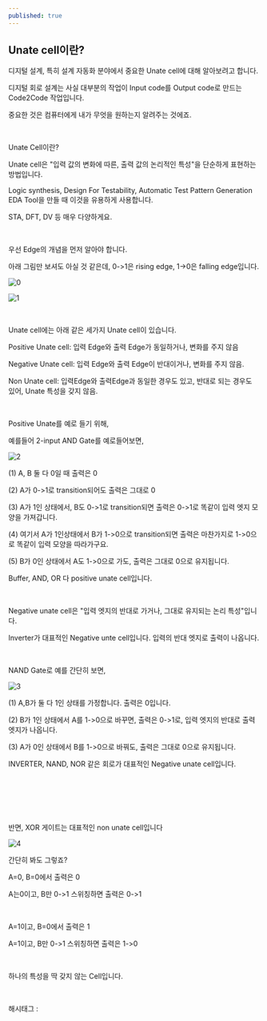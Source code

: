 ```yaml
---
published: true
---
```

## Unate cell이란?

디지털 설계, 특히 설계 자동화 분야에서 중요한 Unate cell에 대해 알아보려고 합니다.

디지털 회로 설계는 사실 대부분의 작업이 Input code를 Output code로 만드는 Code2Code 작업입니다.

중요한 것은 컴퓨터에게 내가 무엇을 원하는지 알려주는 것에죠.

​

Unate Cell이란?

Unate cell은 "입력 값의 변화에 따른, 출력 값의 논리적인 특성"을 단순하게 표현하는 방법입니다.

Logic synthesis, Design For Testability, Automatic Test Pattern Generation EDA Tool을 만들 때 이것을 유용하게 사용합니다.

STA, DFT, DV 등 매우 다양하게요.

​

우선 Edge의 개념을 먼저 알아야 합니다.

아래 그림만 보셔도 아실 것 같은데, 0->1은 rising edge, 1->0은 falling edge입니다.

![0](/asset/img/223529720992/0.png)

![1](/asset/img/223529720992/1.png)

​

Unate cell에는 아래 같은 세가지 Unate cell이 있습니다.

Positive Unate cell: 입력 Edge와 출력 Edge가 동일하거나, 변화를 주지 않음

Negative Unate cell: 입력 Edge와 출력 Edge이 반대이거나, 변화를 주지 않음.

Non Unate cell: 입력Edge와 출력Edge과 동일한 경우도 있고, 반대로 되는 경우도 있어, Unate 특성을 갖지 않음.

​

Positive Unate를 예로 들기 위해,

예를들어 2-input AND Gate를 예로들어보면, 

![2](/asset/img/223529720992/2.png)

(1) A, B 둘 다 0일 때 출력은 0

(2) A가 0->1로 transition되어도 출력은 그대로 0

(3) A가 1인 상태에서, B도 0->1로 transition되면 출력은 0->1로 똑같이 입력 엣지 모양을 가져갑니다.

(4) 여기서 A가 1인상태에서 B가 1->0으로 transition되면 출력은 마찬가지로 1->0으로 똑같이 입력 모양을 따라가구요.

(5) B가 0인 상태에서 A도 1->0으로  가도, 출력은 그대로 0으로 유지됩니다.

Buffer, AND, OR 다 positive unate cell입니다.

​

Negative unate cell은 "입력 엣지의 반대로 가거나, 그대로 유지되는 논리 특성"입니다.

Inverter가 대표적인 Negative unte cell입니다. 입력의 반대 엣지로 출력이 나옵니다.

​

NAND Gate로 예를 간단히 보면,

![3](/asset/img/223529720992/3.png)

(1) A,B가 둘 다 1인 상태를 가정합니다. 출력은 0입니다.

(2) B가 1인 상태에서 A를 1->0으로 바꾸면, 출력은 0->1로, 입력 엣지의 반대로 출력 엣지가 나옵니다.

(3) A가 0인 상태에서 B를 1->0으로 바꿔도, 출력은 그대로 0으로 유지됩니다.

INVERTER, NAND, NOR 같은 회로가 대표적인 Negative unate cell입니다.

​

​

​

반면, XOR 게이트는 대표적인 non unate cell입니다

![4](/asset/img/223529720992/4.png)

간단히 봐도 그렇죠?

A=0, B=0에서 출력은 0

A는0이고, B만 0->1 스위칭하면 출력은 0->1

​

A=1이고, B=0에서 출력은 1

A=1이고, B만 0->1 스위칭하면 출력은 1->0

​

하나의 특성을 딱 갖지 않는 Cell입니다.

​

 해시태그 : 